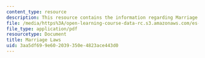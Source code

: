 ```yaml
---
content_type: resource
description: This resource contains the information regarding Marriage Laws.
file: /media/https%3A/open-learning-course-data-rc.s3.amazonaws.com/es-253-aids-and-poverty-in-africa-spring-2005/3aa5df699e602039350e4823ace443d0_MITES_253S05_melissa_lat.pdf
file_type: application/pdf
resourcetype: Document
title: Marriage Laws
uid: 3aa5df69-9e60-2039-350e-4823ace443d0
---
```

